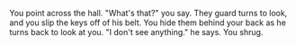 You point across the hall. "What's that?" you say. They guard turns to look, and you slip the keys off of his belt. You hide them behind your back as he turns back to look at you. "I don't see anything." he says. You shrug.